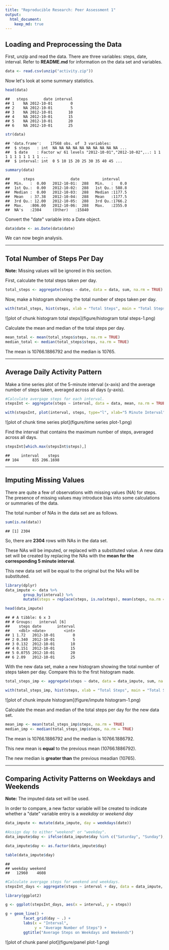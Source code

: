 ```yaml
---
title: "Reproducible Research: Peer Assessment 1"
output: 
  html_document:
    keep_md: true
---
```






## Loading and Preprocessing the Data

First, unzip and read the data. There are three variables: steps, date, interval. Refer to **README.md** for information on the data set and variables.


```r
data <- read.csv(unzip("activity.zip"))
```

Now let's look at some summary statistics. 


```r
head(data)
```

```
##   steps       date interval
## 1    NA 2012-10-01        0
## 2    NA 2012-10-01        5
## 3    NA 2012-10-01       10
## 4    NA 2012-10-01       15
## 5    NA 2012-10-01       20
## 6    NA 2012-10-01       25
```

```r
str(data)
```

```
## 'data.frame':	17568 obs. of  3 variables:
##  $ steps   : int  NA NA NA NA NA NA NA NA NA NA ...
##  $ date    : Factor w/ 61 levels "2012-10-01","2012-10-02",..: 1 1 1 1 1 1 1 1 1 1 ...
##  $ interval: int  0 5 10 15 20 25 30 35 40 45 ...
```

```r
summary(data)
```

```
##      steps                date          interval     
##  Min.   :  0.00   2012-10-01:  288   Min.   :   0.0  
##  1st Qu.:  0.00   2012-10-02:  288   1st Qu.: 588.8  
##  Median :  0.00   2012-10-03:  288   Median :1177.5  
##  Mean   : 37.38   2012-10-04:  288   Mean   :1177.5  
##  3rd Qu.: 12.00   2012-10-05:  288   3rd Qu.:1766.2  
##  Max.   :806.00   2012-10-06:  288   Max.   :2355.0  
##  NA's   :2304     (Other)   :15840
```

Convert the "date" variable into a Date object.


```r
data$date <- as.Date(data$date)
```

We can now begin analysis.

---

## Total Number of Steps Per Day

**Note:** Missing values will be ignored in this section. 

First, calculate the total steps taken per day.


```r
total_steps <- aggregate(steps ~ date, data = data, sum, na.rm = TRUE)
```

Now, make a histogram showing the total number of steps taken per day.


```r
with(total_steps, hist(steps, xlab = "Total Steps", main = "Total Steps Per Day", col = "orange"))
```

![plot of chunk histogram total steps](figure/histogram total steps-1.png)

Calculate the mean and median of the total steps per day.


```r
mean_total <- mean(total_steps$steps, na.rm = TRUE)
median_total <- median(total_steps$steps, na.rm = TRUE)
```

The mean is 10766.1886792 and the median is 10765.

---

## Average Daily Activity Pattern

Make a time series plot of the 5-minute interval (x-axis) and the average number of steps taken, averaged across all days (y-axis).


```r
#Calculate avergage steps for each interval.
stepsInt <- aggregate(steps ~ interval, data = data, mean, na.rm = TRUE)

with(stepsInt, plot(interval, steps, type="l", xlab="5 Minute Interval", ylab="Average Number of Steps", main="Average Daily Number of Steps by Interval"))
```

![plot of chunk time series plot](figure/time series plot-1.png)

Find the interval that contains the maximum number of steps, averaged across all days.


```r
stepsInt[which.max(stepsInt$steps),]
```

```
##     interval    steps
## 104      835 206.1698
```

---

## Imputing Missing Values

There are quite a few of observations with missing values (NA) for steps. The presence of missing values may introduce bias into some calculations or summaries of the data.

The total number of NAs in the data set are as follows.


```r
sum(is.na(data))
```

```
## [1] 2304
```

So, there are **2304** rows with NAs in the data set.

These NAs will be imputed, or replaced with a substituted value. A new data set will be created by replacing the NAs with the **mean for the corresponding 5 minute interval**.

This new data set will be equal to the original but the NAs will be substituted.


```r
library(dplyr)
data_impute <- data %>%
        group_by(interval) %>%
        mutate(steps = replace(steps, is.na(steps), mean(steps, na.rm = TRUE)))

head(data_impute)
```

```
## # A tibble: 6 x 3
## # Groups:   interval [6]
##    steps date       interval
##    <dbl> <date>        <int>
## 1 1.72   2012-10-01        0
## 2 0.340  2012-10-01        5
## 3 0.132  2012-10-01       10
## 4 0.151  2012-10-01       15
## 5 0.0755 2012-10-01       20
## 6 2.09   2012-10-01       25
```

With the new data set, make a new histogram showing the total number of steps taken per day. Compare this to the first histogram made.


```r
total_steps_imp <- aggregate(steps ~ date, data = data_impute, sum, na.rm = TRUE)

with(total_steps_imp, hist(steps, xlab = "Total Steps", main = "Total Steps Per Day", col = "pink"))
```

![plot of chunk impute histogram](figure/impute histogram-1.png)

Calculate the mean and median of the total steps per day for the new data set.


```r
mean_imp <- mean(total_steps_imp$steps, na.rm = TRUE)
median_imp <- median(total_steps_imp$steps, na.rm = TRUE)
```

The mean is 10766.1886792 and the median is 10766.1886792. 

This new mean is **equal** to the previous mean (10766.1886792). 

The new median is **greater than** the previous meadian (10765).

---

## Comparing Activity Patterns on Weekdays and Weekends

**Note:** The imputed data set will be used.

In order to compare, a new factor variable will be created to indicate whether a "date" variable entry is a *weekday* or *weekend day*

```r
data_impute <- mutate(data_impute, day = weekdays(date))

#Assign day to either "weekend" or "weekday".
data_impute$day <- ifelse(data_impute$day %in% c("Saturday", "Sunday"), "weekend", "weekday") 

data_impute$day <- as.factor(data_impute$day)

table(data_impute$day)
```

```
## 
## weekday weekend 
##   12960    4608
```


```r
#Calculate avergage steps for weekend and weekdays.
stepsInt_days <- aggregate(steps ~ interval + day, data = data_impute, mean)

library(ggplot2)

g <- ggplot(stepsInt_days, aes(x = interval, y = steps))

g + geom_line() + 
        facet_grid(day ~ .) +
        labs(x = "Interval", 
             y = "Average Number of Steps") +
        ggtitle("Average Steps on Weekdays and Weekends")
```

![plot of chunk panel plot](figure/panel plot-1.png)
